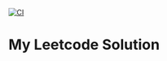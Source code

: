 [![CI](https://github.com/zveroboy/leetcode-solutions/actions/workflows/main.yml/badge.svg?branch=master)](https://github.com/zveroboy/leetcode-solutions/actions/workflows/main.yml)

# My Leetcode Solution
